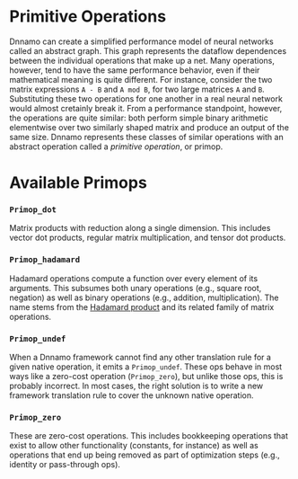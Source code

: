 # Primitive Operations

Dnnamo can create a simplified performance model of neural networks called an abstract graph.
This graph represents the dataflow dependences between the individual operations that make up a net.
Many operations, however, tend to have the same performance behavior, even if their mathematical meaning is quite different.
For instance, consider the two matrix expressions `A - B` and `A mod B`, for two large matrices `A` and `B`.
Substituting these two operations for one another in a real neural network would almost cretainly break it.
From a performance standpoint, however, the operations are quite similar: both perform simple binary arithmetic elementwise over two similarly shaped matrix and produce an output of the same size.
Dnnamo represents these classes of similar operations with an abstract operation called a *primitive operation*, or primop.

# Available Primops

### `Primop_dot`

Matrix products with reduction along a single dimension.
This includes vector dot products, regular matrix multiplication, and tensor dot products.

### `Primop_hadamard`

Hadamard operations compute a function over every element of its arguments.
This subsumes both unary operations (e.g., square root, negation) as well as binary operations (e.g., addition, multiplication).
The name stems from the [Hadamard product](https://en.wikipedia.org/wiki/Hadamard_product_(matrices)) and its related family of matrix operations.

### `Primop_undef`

When a Dnnamo framework cannot find any other translation rule for a given native operation, it emits a `Primop_undef`.
These ops behave in most ways like a zero-cost operation (`Primop_zero`), but unlike those ops, this is probably incorrect.
In most cases, the right solution is to write a new framework translation rule to cover the unknown native operation.

### `Primop_zero`

These are zero-cost operations. This includes bookkeeping operations that exist to allow other functionality (constants, for instance) as well as operations that end up being removed as part of optimization steps (e.g., identity or pass-through ops).
